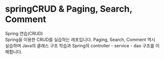 # springCRUD & Paging, Search, Comment
Spring 연습(CRUD)  
Spring을 이용한 CRUD를 실습하는 레포입니다.
Paging, Search, Comment 역시 실습하며 Java의 클래스 구조 학습과 Spring의 controller - service - dao 구조를 이해합니다.
